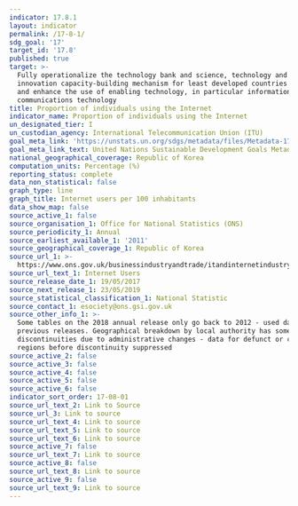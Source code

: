 ```yaml
---
indicator: 17.8.1
layout: indicator
permalink: /17-8-1/
sdg_goal: '17'
target_id: '17.8'
published: true
target: >-
  Fully operationalize the technology bank and science, technology and
  innovation capacity-building mechanism for least developed countries by 2017
  and enhance the use of enabling technology, in particular information and
  communications technology
title: Proportion of individuals using the Internet
indicator_name: Proportion of individuals using the Internet
un_designated_tier: I
un_custodian_agency: International Telecommunication Union (ITU)
goal_meta_link: 'https://unstats.un.org/sdgs/metadata/files/Metadata-17-08-01.pdf'
goal_meta_link_text: United Nations Sustainable Development Goals Metadata (PDF 469 KB)
national_geographical_coverage: Republic of Korea
computation_units: Percentage (%)
reporting_status: complete
data_non_statistical: false
graph_type: line
graph_title: Internet users per 100 inhabitants
data_show_map: false
source_active_1: false
source_organisation_1: Office for National Statistics (ONS)
source_periodicity_1: Annual
source_earliest_available_1: '2011'
source_geographical_coverage_1: Republic of Korea
source_url_1: >-
  https://www.ons.gov.uk/businessindustryandtrade/itandinternetindustry/datasets/internetusers
source_url_text_1: Internet Users
source_release_date_1: 19/05/2017
source_next_release_1: 23/05/2019
source_statistical_classification_1: National Statistic
source_contact_1: esociety@ons.gsi.gov.uk
source_other_info_1: >-
  Some tables on the 2018 annual release only go back to 2012 - used data from
  previous releases. Geographical breakdown by local authority has some
  discontinuities due to administrative changes - data for defunct or changed
  regions before discontinuity suppressed
source_active_2: false
source_active_3: false
source_active_4: false
source_active_5: false
source_active_6: false
indicator_sort_order: 17-08-01
source_url_text_2: Link to Source
source_url_3: Link to source
source_url_text_4: Link to source
source_url_text_5: Link to source
source_url_text_6: Link to source
source_active_7: false
source_url_text_7: Link to source
source_active_8: false
source_url_text_8: Link to source
source_active_9: false
source_url_text_9: Link to source
---
```

